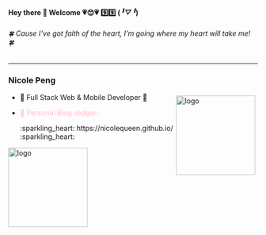 #### Hey there 👋 Welcome :heartpulse:😊:heartpulse: :nine::nine: (*╹▽╹*) 
###### :four_leaf_clover: *Cause I've got faith of the heart, I'm going where my heart will take me!* :four_leaf_clover:
********************************
### Nicole Peng
<img src="https://github-readme-stats.vercel.app/api?username=NicoleQueen&show_icons=true" alt="logo" height="160" align="right" style="margin: 5px; margin-bottom: 20px;" /> 


- 🌱 Full Stack Web & Mobile Developer 🌱
- <p style="color:pink">🍏 Personal Blog :ledger::</p> :sparkling_heart: https://nicolequeen.github.io/ :sparkling_heart:

<img src="https://github-profile-trophy.vercel.app/?username=NicoleQueen&theme=flat&column=7" alt="logo" height="160" align="center" style="margin: auto; margin-bottom: 20px;" />








<!--
**NicoleQueen/NicoleQueen** is a ✨ _special_ ✨ repository because its `README.md` (this file) appears on your GitHub profile.

Here are some ideas to get you started:

- 🔭 I’m currently working on ...
- 🌱 I’m currently learning ...
- 👯 I’m looking to collaborate on ...
- 🤔 I’m looking for help with ...
- 💬 Ask me about ...
- 📫 How to reach me: ...
- 😄 Pronouns: ...
- ⚡ Fun fact: ...
-->

